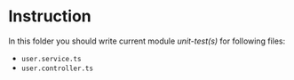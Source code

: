 # Instruction
In this folder you should write current module _unit-test(s)_ for following files:
 - `user.service.ts`
 - `user.controller.ts`
